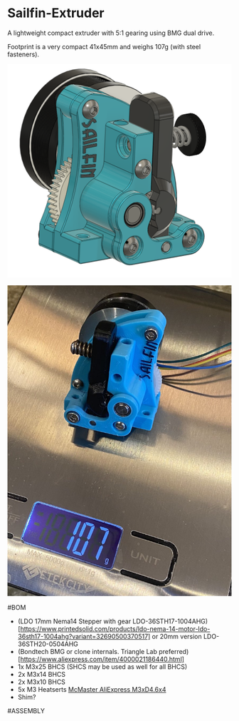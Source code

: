 # Sailfin-Extruder
A lightweight compact extruder with 5:1 gearing using BMG dual drive.  

Footprint is a very compact 41x45mm and weighs 107g (with steel fasteners).

![Sailfin](https://github.com/CroXY3D/Sailfin-Extruder/blob/main/images/sailfin_large.png)

![Sailfin Scale](https://github.com/CroXY3D/Sailfin-Extruder/blob/main/images/sailfin_scale.jpg)


#BOM
* (LDO 17mm Nema14 Stepper with gear LDO-36STH17-1004AHG)[https://www.printedsolid.com/products/ldo-nema-14-motor-ldo-36sth17-1004ahg?variant=32690500370517] or 20mm version LDO-36STH20-0504AHG
* (Bondtech BMG or clone internals.  Triangle Lab preferred)[https://www.aliexpress.com/item/4000021186440.html]
* 1x M3x25 BHCS (SHCS may be used as well for all BHCS)
* 2x M3x14 BHCS
* 2x M3x10 BHCS
* 5x M3 Heatserts [McMaster ](https://www.mcmaster.com/94459A130/) [AliExpress M3xD4.6x4](https://www.aliexpress.com/item/4000232858343.html)
* Shim?

#ASSEMBLY
